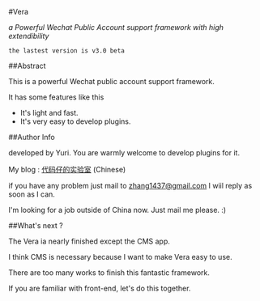 #Vera

_a Powerful Wechat Public Account support framework with high extendibility_

    the lastest version is v3.0 beta


##Abstract

This is a powerful Wechat public account support framework.

It has some features like this

+ It's light and fast.
+ It's very easy to develop plugins.


##Author Info

developed by Yuri. You are warmly welcome to develop plugins for it.

My blog : [代码仔的实验室](http://blog.yurilab.com) (Chinese)

if you have any problem just mail to <zhang1437@gmail.com> I wiil reply as soon as I can.

I'm looking for a job outside of China now. Just mail me please. :)


##What's next ?

The Vera ia nearly finished except the CMS app.

I think CMS is necessary because I want to make Vera easy to use.

There are too many works to finish this fantastic framework.

If you are familiar with front-end, let's do this together.

